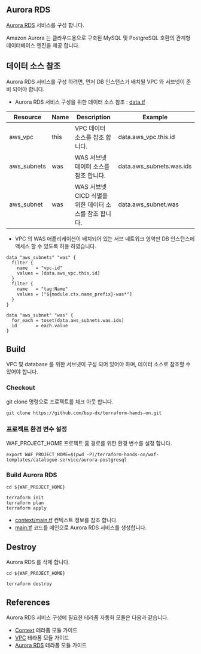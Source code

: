 ## Aurora RDS

[Aurora RDS](https://aws.amazon.com/ko/rds/aurora) 서비스를 구성 합니다. 

Amazon Aurora 는 클라우드용으로 구축된 MySQL 및 PostgreSQL 호환의 관계형 데이터베이스 엔진을 제공 합니다.


## 데이터 소스 참조

Aurora RDS 서비스를 구성 하려면, 먼저 DB 인스턴스가 배치될 VPC 와 서브넷이 준비 되어야 합니다.

- Aurora RDS 서비스 구성을 위한 데이터 소스 참조 : [data.tf](data.tf)

| Resource | Name | Description | Example | 
| ---- | ----------- | ------- | ------- |
| aws_vpc     | this  | VPC 데이터 소스를 참조 합니다. | data.aws_vpc.this.id |
| aws_subnets | was   | WAS 서브넷 데이터 소스를 참조 합니다. | data.aws_subnets.was.ids | 
| aws_subnet  | was   | WAS 서브넷 CICD 식별을 위한 데이터 소스를 참조 합니다. | data.aws_subnet.was | 

- VPC 의 WAS 애픝리케이션이 배치되어 있는 서브 네트워크 영역만 DB 인스턴스에 액세스 할 수 있도록 허용 하였습니다.

```
data "aws_subnets" "was" {
  filter {
    name   = "vpc-id"
    values = [data.aws_vpc.this.id]
  }
  filter {
    name   = "tag:Name"
    values = ["${module.ctx.name_prefix}-was*"]
  }
}

data "aws_subnet" "was" {
  for_each = toset(data.aws_subnets.was.ids)
  id       = each.value
}

```

## Build

VPC 및 database 를 위한 서브넷이 구성 되어 있어야 하며, 데이터 소스로 참조할 수 있어야 합니다.

### Checkout

git clone 명령으로 프로젝트를 체크 아웃 합니다.

```
git clone https://github.com/bsp-dx/terraform-hands-on.git
```

### 프로젝트 환경 변수 설정

WAF_PROJECT_HOME 프로젝트 홈 경로를 위한 환경 변수를 설정 합니다.

```
export WAF_PROJECT_HOME=$(pwd -P)/terraform-hands-on/waf-templates/catalogue-service/aurora-postgresql
```

### Build Aurora RDS

```shell
cd ${WAF_PROJECT_HOME}

terraform init
terraform plan
terraform apply
```

- [context/main.tf](./context/main.tf) 컨텍스트 정보를 참조 합니다.
- [main.tf](./main.tf) 코드를 메인으로 Aurora RDS 서비스를 생성합니다.


## Destroy

Aurora RDS 를 삭제 합니다.

```shell
cd ${WAF_PROJECT_HOME}

terraform destroy
```

## References
Aurora RDS 서비스 구성에 필요한 테라폼 자동화 모듈은 다음과 같습니다.

- [Context](../../../docs/tfmodule-context.md) 테라폼 모듈 가이드
- [VPC](../../../docs/tfmodule-aws-vpc.md) 테라폼 모듈 가이드
- [Aurora RDS](../../../docs/tfmodule-aws-rds-aurora.md) 테라폼 모듈 가이드
  